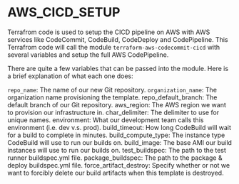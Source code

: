 # AWS_CICD_SETUP

Terrafrom code is used to setup the CICD pipeline on AWS with AWS services like CodeCommit, CodeBuild, CodeDeploy and CodePipeline.
This Terrafrom code will call the module `terraform-aws-codecommit-cicd` with several variables and setup the full AWS CodePipeline.


There are quite a few variables that can be passed into the module. Here is a brief explanation of what each one does:

`repo_name`: The name of our new Git repository.
`organization_name`: The organization name provisioning the template.
repo_default_branch: The default branch of our Git repository.
aws_region: The AWS region we want to provision our infrastructure in.
char_delimiter: The delimiter to use for unique names.
environment: What our development team calls this environment (i.e. dev v.s. prod).
build_timeout: How long CodeBuild will wait for a build to complete in minutes.
build_compute_type: The instance type CodeBuild will use to run our builds on.
build_image: The base AMI our build instances will use to run our builds on.
test_buildspec: The path to the test runner buildspec.yml file.
package_buildspec: The path to the package & deploy buildspec.yml file.
force_artifact_destroy: Specify whether or not we want to forcibly delete our build artifacts when this template is destroyed.
